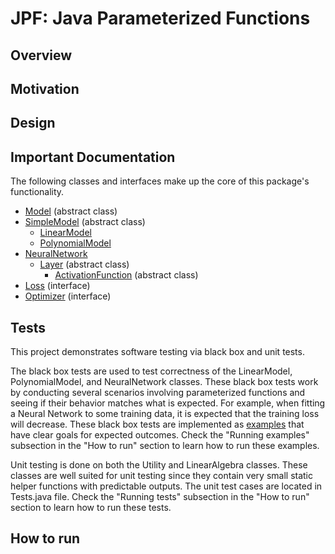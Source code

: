 # JPF: Java Parameterized Functions

## Overview


## Motivation


## Design


## Important Documentation

The following classes and interfaces make up the core of this package's functionality.

- [Model](docs/Model.md) (abstract class)
- [SimpleModel](docs/SimpleModel.md) (abstract class)
    - [LinearModel](docs/LinearModel.md)
    - [PolynomialModel](docs/PolynomialModel.md)
- [NeuralNetwork]()
    - [Layer]() (abstract class)
        - [ActivationFunction](docs/ActivationFunctions.md) (abstract class)
- [Loss](docs/Loss.md) (interface)
- [Optimizer](docs/Optimizer.md) (interface)

## Tests

This project demonstrates software testing via black box and unit tests.

The black box tests are used to test correctness of the LinearModel, PolynomialModel, and NeuralNetwork classes.
These black box tests work by conducting several scenarios involving parameterized functions and seeing if their
behavior matches what is expected. For example, when fitting a Neural Network to some training data, it is expected
that the training loss will decrease. These black box tests are implemented as [examples](docs/Examples.md) that have clear goals for
expected outcomes. Check the "Running examples" subsection in the "How to run" section to learn how to run these examples.


Unit testing is done on both the Utility and LinearAlgebra classes. These classes are well suited for unit testing
since they contain very small static helper functions with predictable outputs. The unit test cases are located in
Tests.java file. Check the "Running tests" subsection in the "How to run" section to learn how to run these tests.

## How to run